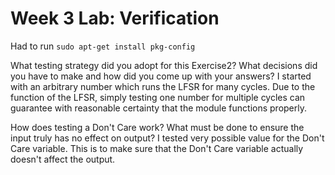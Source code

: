 # Week 3 Lab: Verification

Had to run ```sudo apt-get install pkg-config```

What testing strategy did you adopt for this Exercise2? What decisions did you have to make and how did you come up with your answers?
I started with an arbitrary number which runs the LFSR for many cycles. Due to the function of the LFSR, simply testing one number for multiple cycles can guarantee with reasonable certainty that the module functions properly.

How does testing a Don't Care work? What must be done to ensure the input truly has no effect on output?
I tested very possible value for the Don't Care variable. This is to make sure that the Don't Care variable actually doesn't affect the output.